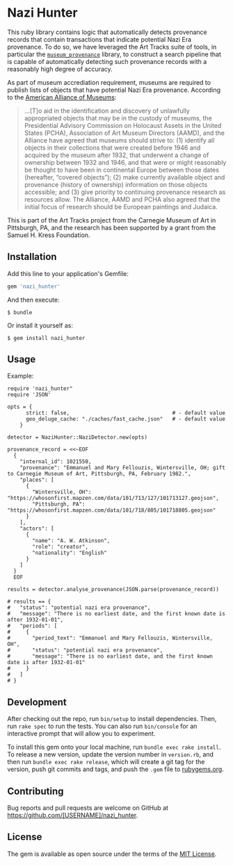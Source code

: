 # Nazi Hunter

This ruby library contains logic that automatically detects provenance records that contain transactions that indicate potential Nazi Era provenance.  To do so, we have leveraged the Art Tracks suite of tools, in particular the [`museum_provenance`](http://www.github.com/arttracks/museum_provenance) library, to construct a search pipeline that is capable of automatically detecting such provenance records with a reasonably high degree of accuracy.  

As part of museum accrediation requirement, museums are required to publish lists of objects that have potential Nazi Era provenance.  According to the [American Alliance of Museums](http://www.aam-us.org/resources/ethics-standards-and-best-practices/collections-stewardship/objects-during-the-nazi-era):

> ...[T]o aid in the identification and discovery of unlawfully appropriated objects that may be in the custody of museums, the Presidential Advisory Commission on Holocaust Assets in the United States (PCHA), Association of Art Museum Directors (AAMD), and the Alliance have agreed that museums should strive to: (1) identify all objects in their collections that were created before 1946 and acquired by the museum after 1932, that underwent a change of ownership between 1932 and 1946, and that were or might reasonably be thought to have been in continental Europe between those dates (hereafter, “covered objects”); (2) make currently available object and provenance (history of ownership) information on those objects accessible; and (3) give priority to continuing provenance research as resources allow. The Alliance, AAMD and PCHA also agreed that the initial focus of research should be European paintings and Judaica.

This is part of the Art Tracks project from the Carnegie Museum of Art in Pittsburgh, PA, and the research has been supported by a grant from the Samuel H. Kress Foundation.

## Installation

Add this line to your application's Gemfile:

```ruby
gem 'nazi_hunter'
```

And then execute:

    $ bundle

Or install it yourself as:

    $ gem install nazi_hunter

## Usage

Example: 

```
require 'nazi_hunter"
require 'JSON'

opts = {
      strict: false,                                 # - default value
      geo_deluge_cache: "./caches/fast_cache.json"   # - default value
    }

detector = NaziHunter::NaziDetector.new(opts)

provenance_record = <<~EOF
  {
    "internal_id": 1021550,
    "provenance": "Emmanuel and Mary Fellouzis, Wintersville, OH; gift to Carnegie Museum of Art, Pittsburgh, PA, February 1982.",
    "places": [
      {
        "Wintersville, OH": "https://whosonfirst.mapzen.com/data/101/713/127/101713127.geojson",
        "Pittsburgh, PA": "https://whosonfirst.mapzen.com/data/101/718/805/101718805.geojson"
      }
    ],
    "actors": [
      {
        "name": "A. W. Atkinson",
        "role": "creator",
        "nationality": "English"
      }
    ]
  }
  EOF

results = detector.analyse_provenance(JSON.parse(provenance_record))

# results == {
#   "status": "potential nazi era provenance",
#   "message": "There is no earliest date, and the first known date is after 1932-01-01",
#   "periods": [
#     {
#       "period_text": "Emmanuel and Mary Fellouzis, Wintersville, OH",
#       "status": "potential nazi era provenance",
#       "message": "There is no earliest date, and the first known date is after 1932-01-01"
#     }
#   ]
# }

```

## Development

After checking out the repo, run `bin/setup` to install dependencies. Then, run `rake spec` to run the tests. You can also run `bin/console` for an interactive prompt that will allow you to experiment.

To install this gem onto your local machine, run `bundle exec rake install`. To release a new version, update the version number in `version.rb`, and then run `bundle exec rake release`, which will create a git tag for the version, push git commits and tags, and push the `.gem` file to [rubygems.org](https://rubygems.org).

## Contributing

Bug reports and pull requests are welcome on GitHub at https://github.com/[USERNAME]/nazi_hunter.


## License

The gem is available as open source under the terms of the [MIT License](http://opensource.org/licenses/MIT).

